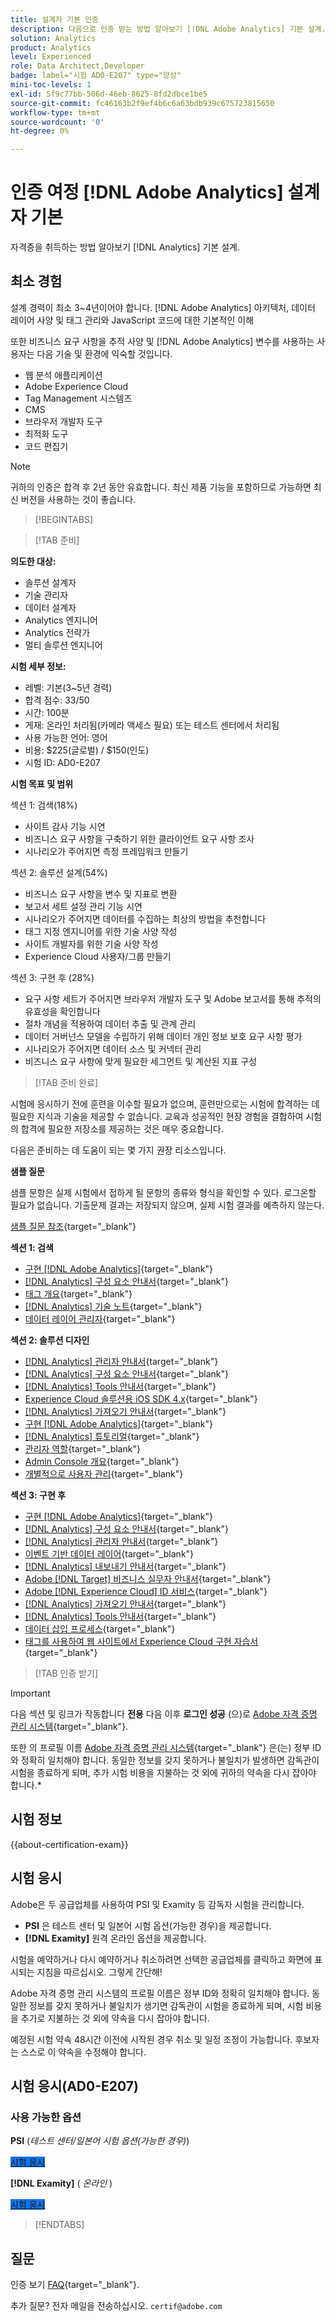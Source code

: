 ```yaml
---
title: 설계자 기본 인증
description: 다음으로 인증 받는 방법 알아보기 [!DNL Adobe Analytics] 기본 설계.
solution: Analytics
product: Analytics
level: Experienced
role: Data Architect,Developer
badge: label="시험 AD0-E207" type="양성"
mini-toc-levels: 1
exl-id: 5f9c77bb-506d-46eb-8625-8fd2dbce1be5
source-git-commit: fc46163b2f9ef4b6c6a63bdb939c675723815650
workflow-type: tm+mt
source-wordcount: '0'
ht-degree: 0%

---
```


# 인증 여정 [!DNL Adobe Analytics] 설계자 기본

자격증을 취득하는 방법 알아보기 [!DNL Analytics] 기본 설계.

## 최소 경험

설계 경력이 최소 3~4년이어야 합니다. [!DNL Adobe Analytics] 아키텍처, 데이터 레이어 사양 및 태그 관리와 JavaScript 코드에 대한 기본적인 이해

또한 비즈니스 요구 사항을 추적 사양 및 [!DNL Adobe Analytics] 변수를 사용하는 사용자는 다음 기술 및 환경에 익숙할 것입니다.

* 웹 분석 애플리케이션
* Adobe Experience Cloud
* Tag Management 시스템즈
* CMS
* 브라우저 개발자 도구
* 최적화 도구
* 코드 편집기

>[!NOTE]
>
>귀하의 인증은 합격 후 2년 동안 유효합니다. 최신 제품 기능을 포함하므로 가능하면 최신 버전을 사용하는 것이 좋습니다.

>[!BEGINTABS]

>[!TAB 준비]

**의도한 대상:**

* 솔루션 설계자
* 기술 관리자
* 데이터 설계자
* Analytics 엔지니어
* Analytics 전략가
* 멀티 솔루션 엔지니어

**시험 세부 정보:**

* 레벨: 기본(3~5년 경력)
* 합격 점수: 33/50
* 시간: 100분
* 게재: 온라인 처리됨(카메라 액세스 필요) 또는 테스트 센터에서 처리됨
* 사용 가능한 언어: 영어
* 비용: $225(글로벌) / $150(인도)
* 시험 ID: AD0-E207

**시험 목표 및 범위**

섹션 1: 검색(18%)

* 사이트 감사 기능 시연
* 비즈니스 요구 사항을 구축하기 위한 클라이언트 요구 사항 조사
* 시나리오가 주어지면 측정 프레임워크 만들기

섹션 2: 솔루션 설계(54%)

* 비즈니스 요구 사항을 변수 및 지표로 변환
* 보고서 세트 설정 관리 기능 시연
* 시나리오가 주어지면 데이터를 수집하는 최상의 방법을 추천합니다
* 태그 지정 엔지니어를 위한 기술 사양 작성
* 사이트 개발자를 위한 기술 사양 작성
* Experience Cloud 사용자/그룹 만들기

섹션 3: 구현 후 (28%)

* 요구 사항 세트가 주어지면 브라우저 개발자 도구 및 Adobe 보고서를 통해 추적의 유효성을 확인합니다
* 절차 개념을 적용하여 데이터 추출 및 관계 관리
* 데이터 거버넌스 모델을 수립하기 위해 데이터 개인 정보 보호 요구 사항 평가
* 시나리오가 주어지면 데이터 소스 및 커넥터 관리
* 비즈니스 요구 사항에 맞게 필요한 세그먼트 및 계산된 지표 구성

>[!TAB 준비 완료]

시험에 응시하기 전에 훈련을 이수할 필요가 없으며, 훈련만으로는 시험에 합격하는 데 필요한 지식과 기술을 제공할 수 없습니다. 교육과 성공적인 현장 경험을 결합하여 시험의 합격에 필요한 저장소를 제공하는 것은 매우 중요합니다.

다음은 준비하는 데 도움이 되는 몇 가지 권장 리소스입니다.

**샘플 질문**

샘플 문항은 실제 시험에서 접하게 될 문항의 종류와 형식을 확인할 수 있다. 로그온할 필요가 없습니다. 기출문제 결과는 저장되지 않으며, 실제 시험 결과를 예측하지 않는다.

[샘플 질문 참조](https://scorpion.caveon.com/launchpad/ad0-e207-adobe-analytics-architect-master-copy-y9f8t1){target="_blank"}

**섹션 1: 검색**

* [구현 [!DNL Adobe Analytics]](https://experienceleague.adobe.com/docs/analytics/implementation/home.html){target="_blank"}
* [[!DNL Analytics] 구성 요소 안내서](https://experienceleague.adobe.com/docs/analytics/components/home.html?lang=ko-KR){target="_blank"}
* [태그 개요](https://experienceleague.adobe.com/docs/experience-platform/tags/home.html){target="_blank"}
* [[!DNL Analytics] 기술 노트](https://experienceleague.adobe.com/docs/analytics/technotes/home.html?lang=ko-KR){target="_blank"}
* [데이터 레이어 관리자](https://exchange.adobe.com/apps/ec/101462/data-layer-manager){target="_blank"}

**섹션 2: 솔루션 디자인**

* [[!DNL Analytics] 관리자 안내서](https://experienceleague.adobe.com/docs/analytics/admin/home.html?lang=ko-KR){target="_blank"}
* [[!DNL Analytics] 구성 요소 안내서](https://experienceleague.adobe.com/docs/analytics/components/home.html?lang=ko-KR){target="_blank"}
* [[!DNL Analytics] Tools 안내서](https://experienceleague.adobe.com/docs/analytics/analyze/home.html){target="_blank"}
* [Experience Cloud 솔루션용 iOS SDK 4.x](https://experienceleague.adobe.com/docs/mobile-services/ios/overview.html?lang=ko-KR){target="_blank"}
* [[!DNL Analytics] 가져오기 안내서](https://experienceleague.adobe.com/docs/analytics/import/home.html?lang=ko-KR){target="_blank"}
* [구현 [!DNL Adobe Analytics]](https://experienceleague.adobe.com/docs/analytics/implementation/home.html){target="_blank"}
* [[!DNL Analytics] 튜토리얼](https://experienceleague.adobe.com/docs/analytics-learn/tutorials/overview.html){target="_blank"}
* [관리자 역할](https://helpx.adobe.com/in/enterprise/using/admin-roles.html){target="_blank"}
* [Admin Console 개요](https://helpx.adobe.com/in/enterprise/using/admin-console.html#Settings){target="_blank"}
* [개별적으로 사용자 관리](https://helpx.adobe.com/in/enterprise/using/manage-users-individually.html){target="_blank"}

**섹션 3: 구현 후**

* [구현 [!DNL Adobe Analytics]](https://experienceleague.adobe.com/docs/analytics/implementation/home.html){target="_blank"}
* [[!DNL Analytics] 구성 요소 안내서](https://experienceleague.adobe.com/docs/analytics/components/home.html?lang=ko-KR){target="_blank"}
* [[!DNL Analytics] 관리자 안내서](https://experienceleague.adobe.com/docs/analytics/admin/home.html?lang=ko-KR){target="_blank"}
* [이벤트 기반 데이터 레이어](https://jimalytics.com/tag-management/the-event-driven-data-layer/){target="_blank"}
* [[!DNL Analytics] 내보내기 안내서](https://experienceleague.adobe.com/docs/analytics/export/home.html?lang=ko-KR){target="_blank"}
* [Adobe [!DNL Target] 비즈니스 실무자 안내서](https://experienceleague.adobe.com/docs/target/using/target-home.html){target="_blank"}
* [Adobe [!DNL Experience Cloud] ID 서비스](https://experienceleague.adobe.com/docs/id-service/using/home.html){target="_blank"}
* [[!DNL Analytics] 가져오기 안내서](https://experienceleague.adobe.com/docs/analytics/import/home.html?lang=ko-KR){target="_blank"}
* [[!DNL Analytics] Tools 안내서](https://experienceleague.adobe.com/docs/analytics/analyze/home.html){target="_blank"}
* [데이터 삽입 프로세스](https://github.com/AdobeDocs/analytics-1.4-apis/blob/master/docs/data-insertion-api/overview/c_data_insertion_process.md){target="_blank"}
* [태그를 사용하여 웹 사이트에서 Experience Cloud 구현 자습서](https://experienceleague.adobe.com/docs/platform-learn/implement-in-websites/overview.html){target="_blank"}

>[!TAB 인증 받기]

>[!IMPORTANT]
>
>다음 섹션 및 링크가 작동합니다 **전용**  다음 이후 **로그인 성공** (으)로 [Adobe 자격 증명 관리 시스템](https://www.certmetrics.com/adobe){target="_blank"}.
>
>또한 의 프로필 이름 [Adobe 자격 증명 관리 시스템](https://www.certmetrics.com/adobe){target="_blank"} 은(는) 정부 ID와 정확히 일치해야 합니다. 동일한 정보를 갖지 못하거나 불일치가 발생하면 감독관이 시험을 종료하게 되며, 추가 시험 비용을 지불하는 것 외에 귀하의 약속을 다시 잡아야 합니다.*


## 시험 정보

{{about-certification-exam}}

## 시험 응시

Adobe은 두 공급업체를 사용하여 PSI 및 Examity 등 감독자 시험을 관리합니다.

* **PSI** 은 테스트 센터 및 일본어 시험 옵션(가능한 경우)을 제공합니다.
* **[!DNL Examity]** 원격 온라인 옵션을 제공합니다.

시험을 예약하거나 다시 예약하거나 취소하려면 선택한 공급업체를 클릭하고 화면에 표시되는 지침을 따르십시오. 그렇게 간단해!

Adobe 자격 증명 관리 시스템의 프로필 이름은 정부 ID와 정확히 일치해야 합니다. 동일한 정보를 갖지 못하거나 불일치가 생기면 감독관이 시험을 종료하게 되며, 시험 비용을 추가로 지불하는 것 외에 약속을 다시 잡아야 합니다.

예정된 시험 약속 48시간 이전에 시작된 경우 취소 및 일정 조정이 가능합니다. 후보자는 스스로 이 약속을 수정해야 합니다.

## 시험 응시(AD0-E207)

### 사용 가능한 옵션

**PSI** (*테스트 센터/일본어 시험 옵션(가능한 경우)*)

<a href="https://www.certmetrics.com/adobe/candidate/psi_sso_adobe.aspx?redir=yes&amp;ec=AD0-E207" target="_blank" class="spectrum-Button spectrum-Button--fill spectrum-Button--accent spectrum-Button--sizeM is-margin-bottom-big-big at-element-click-tracking" style="background-color:#1473E6">

<span class="spectrum-Button-label has-no-wrap">
   시험 응시
</span>
</a>

**[!DNL Examity]** ( *온라인* )

<a href="https://www.certmetrics.com/adobe/candidate/examity_sso.aspx?eid=AD0-E207" target="_blank" class="spectrum-Button spectrum-Button--fill spectrum-Button--accent spectrum-Button--sizeM is-margin-bottom-big-big at-element-click-tracking" style="background-color:#1473E6">

<span class="spectrum-Button-label has-no-wrap">
   시험 응시
</span>
</a>

>[!ENDTABS]

## 질문

인증 보기 [FAQ](https://experienceleague.adobe.com/docs/certification/certification/faq.html){target="_blank"}.

추가 질문? 전자 메일을 전송하십시오. `certif@adobe.com`
